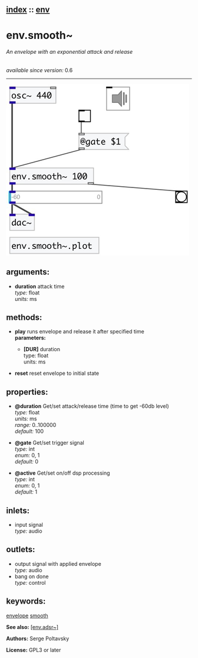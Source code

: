 [index](index.html) :: [env](category_env.html)
---

# env.smooth~

###### An envelope with an exponential attack and release

*available since version:* 0.6

---




[![example](../examples/img/env.smooth~.jpg)](../examples/pd/env.smooth~.pd)



## arguments:

* **duration**
attack time<br>
_type:_ float<br>
_units:_ ms<br>



## methods:

* **play**
runs envelope and release it after specified time<br>
  __parameters:__
  - **[DUR]** duration<br>
    type: float <br>
    units: ms <br>

* **reset**
reset envelope to initial state<br>




## properties:

* **@duration** 
Get/set attack/release time (time to get -60db level)<br>
_type:_ float<br>
_units:_ ms<br>
_range:_ 0..100000<br>
_default:_ 100<br>

* **@gate** 
Get/set trigger signal<br>
_type:_ int<br>
_enum:_ 0, 1<br>
_default:_ 0<br>

* **@active** 
Get/set on/off dsp processing<br>
_type:_ int<br>
_enum:_ 0, 1<br>
_default:_ 1<br>



## inlets:

* input signal<br>
_type:_ audio



## outlets:

* output signal with applied envelope<br>
_type:_ audio
* bang on done<br>
_type:_ control



## keywords:

[envelope](keywords/envelope.html)
[smooth](keywords/smooth.html)



**See also:**
[\[env.adsr~\]](env.adsr~.html)




**Authors:** Serge Poltavsky




**License:** GPL3 or later





